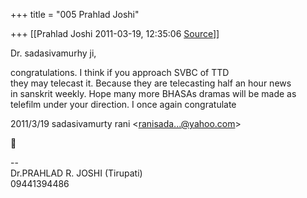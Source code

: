 +++
title = "005 Prahlad Joshi"

+++
[[Prahlad Joshi	2011-03-19, 12:35:06 [Source](https://groups.google.com/g/bvparishat/c/hQEtDrddeCA)]]



Dr. sadasivamurhy ji,

 congratulations. I think if you approach SVBC of TTD  
they may telecast it. Because they are telecasting half an hour news  
in sanskrit weekly. Hope many more BHASAs dramas will be made as  
telefilm under your direction. I once again congratulate

  
2011/3/19 sadasivamurty rani \<[ranisada...@yahoo.com]()\>



--  
Dr.PRAHLAD R. JOSHI (Tirupati)  
09441394486  

